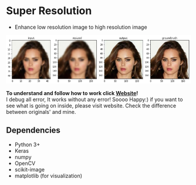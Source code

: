 # Super Resolution

- Enhance low resolution image to high resolution image

![Screenshot](result.png)

**To understand and follow how to work click [Website](https://sophieeunajang.wordpress.com/2021/01/28/super-resolution/)!**  
I debug all error, It works without any error! Soooo Happy:)
if you want to see what is going on inside, please visit website.
Check the difference between originals' and mine. 

## Dependencies
- Python 3+
- Keras
- numpy
- OpenCV
- scikit-image
- matplotlib (for visualization)
